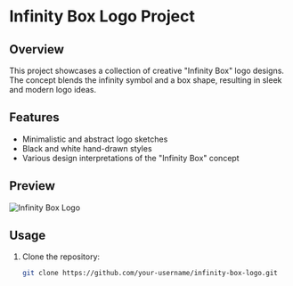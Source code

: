 # Infinity Box Logo Project

## Overview

This project showcases a collection of creative "Infinity Box" logo designs. The concept blends the infinity symbol and a box shape, resulting in sleek and modern logo ideas.

## Features

- Minimalistic and abstract logo sketches
- Black and white hand-drawn styles
- Various design interpretations of the "Infinity Box" concept

## Preview

![Infinity Box Logo](path/to/your/logo.png)

## Usage

1. Clone the repository:
   ```bash
   git clone https://github.com/your-username/infinity-box-logo.git
